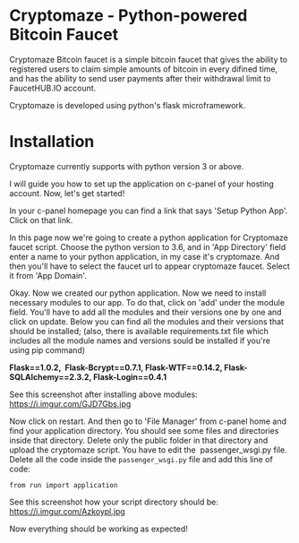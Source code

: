 # Cryptomaze - Python-powered Bitcoin Faucet
Cryptomaze Bitcoin faucet is a simple bitcoin faucet that gives the ability to registered users to claim simple amounts of bitcoin in every difined time, and has the ability to send user payments after their withdrawal limit to FaucetHUB.IO account.

Cryptomaze is developed using python's flask microframework.

# Installation
Cryptomaze currently supports with python version 3 or above.

I will guide you how to set up the application on c-panel of your hosting account. Now, let's get started!

In your c-panel homepage you can find a link that says 'Setup Python App'. Click on that link.

In this page now we're going to create a python application for Cryptomaze faucet script. Choose the python version to 3.6, and in 'App Directory' field enter a name to your python application, in my case it's cryptomaze. And then you'll have to select the faucet url to appear cryptomaze faucet. Select it from 'App Domain'.

Okay. Now we created our python application. Now we need to install necessary modules to our app. To do that, click on 'add' under the module field. You'll have to add all the modules and their versions one by one and click on update. Below you can find all the modules and their versions that should be installed; (also, there is available requirements.txt file which includes all the module names and versions sould be installed if you're using pip command)

**Flask==1.0.2,  Flask-Bcrypt==0.7.1, Flask-WTF==0.14.2, Flask-SQLAlchemy==2.3.2, Flask-Login==0.4.1**

See this screenshot after installing above modules: https://i.imgur.com/GJD7Gbs.jpg

Now click on restart. And then go to 'File Manager' from c-panel home and find your application directory. You should see some files and directories inside that directory. Delete only the public folder in that directory and upload the cryptomaze script. You have to edit the  passenger_wsgi.py file. Delete all the code inside the `passenger_wsgi.py` file and add this line of code:

`from run import application`

See this screenshot how your script directory should be: https://i.imgur.com/Azkoypl.jpg

Now everything should be working as expected!

